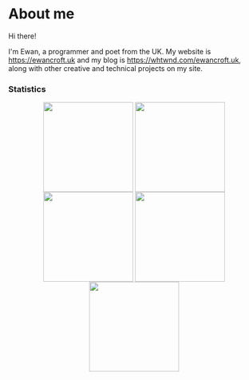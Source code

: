 # About me

Hi there!

I'm Ewan, a programmer and poet from the UK. My website is <https://ewancroft.uk> and my blog is <https://whtwnd.com/ewancroft.uk>, along with other creative and technical projects on my site.

<h3 align="left">Statistics</h3>
<div align="center">
<img align="center" src="http://github-profile-summary-cards.vercel.app/api/cards/stats?username=ewanc26&theme=dracula" height="180em" />
<img align="center" src="http://github-profile-summary-cards.vercel.app/api/cards/most-commit-language?username=ewanc26&theme=dracula" height="180em" />
<img align="center" src="http://github-profile-summary-cards.vercel.app/api/cards/repos-per-language?username=ewanc26&theme=dracula" height="180em" />
<img align="center" src="http://github-profile-summary-cards.vercel.app/api/cards/productive-time?username=ewanc26&theme=dracula" height="180em" />
<img align="center" src="http://github-profile-summary-cards.vercel.app/api/cards/profile-details?username=ewanc26&theme=dracula" height="180em" />
</div>
